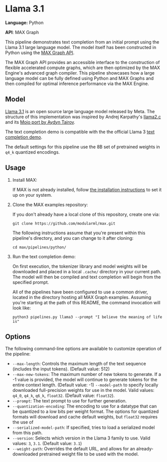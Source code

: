 # Llama 3.1

**Language:** Python

**API**: MAX Graph

This pipeline demonstrates text completion from an initial prompt using the
Llama 3.1 large language model. The model itself has been constructed in Python
using the [MAX Graph API](https://docs.modular.com/engine/graph).

The MAX Graph API provides an accessible interface to the construction of
flexible accelerated compute graphs, which are then optimized by the MAX
Engine's advanced graph compiler. This pipeline showcases how a large language
model can be fully defined using Python and MAX Graphs and then compiled for
optimal inference performance via the MAX Engine.

## Model

[Llama 3.1](https://llama.meta.com/llama3/) is an open source large language
model released by Meta. The structure of this implementation was inspired by
Andrej Karpathy's [llama2.c](https://github.com/karpathy/llama2.c) and its [Mojo
port by Aydyn Tairov](https://github.com/tairov/llama2.mojo).

The text completion demo is compatible with the the official Llama 3
[text completion demo](https://github.com/meta-llama/llama3/blob/14aab0428d3ec3a9596f1dea06d9c564f9c0e35f/example_text_completion.py).

The default settings for this pipeline use the 8B set of pretrained weights in
`q4_k` quantized encodings.

## Usage

1. Install MAX:

   If MAX is not already installed, follow
   [the installation instructions](https://docs.modular.com/max/install)
   to set it up on your system.

2. Clone the MAX examples repository:

   If you don't already have a local clone of this repository, create one via:

   ```shell
   git clone https://github.com/modularml/max.git
   ```

   The following instructions assume that you're present within this pipeline's
   directory, and you can change to it after cloning:

   ```shell
   cd max/pipelines/python/
   ```

3. Run the text completion demo:

   On first execution, the tokenizer library and model weights will be
   downloaded and placed in a local `.cache/` directory in your current path.
   The model will then be compiled and text completion will begin from the
   specified prompt.

   All of the pipelines have been configured to use a common driver, located
   in the directory hosting all MAX Graph examples. Assuming you're starting
   at the path of this README, the command invocation will look like:

   ```shell
   python3 pipelines.py llama3 --prompt "I believe the meaning of life is"
   ```

## Options

The following command-line options are available to customize operation of the
pipeline:

- `--max-length`: Controls the maximum length of the text sequence
  (includes the input tokens).
  (Default value: 512)
- `--max-new-tokens`: The maximum number of new tokens to generate. If a -1
  value is provided, the model will continue to generate tokens for the entire
  context length. (Default value: -1)
  `--model-path` to specify locally downloaded full-precision weights for use
  in the model.
  Valid values: `q4_0`, `q4_k`, `q6_k`, `float32`.
  (Default value: `float32`).
- `--prompt`: The text prompt to use for further generation.
- `--quantization-encoding`: The encoding to use for a datatype that can be
  quantized to a low bits per weight format. The options for quantized formats
  will download and cache default weights, but `float32` requires the use of
- `--serialized-model-path`: If specified, tries to load a serialized model
  from this path.
- `--version`: Selects which version in the Llama 3 family to use.
  Valid values: `3`, `3.1`.
  (Default value: `3.1`)
- `--weight-path`: Overrides the default URL, and allows for an
  already-downloaded pretrained weight file to be used with the model.
